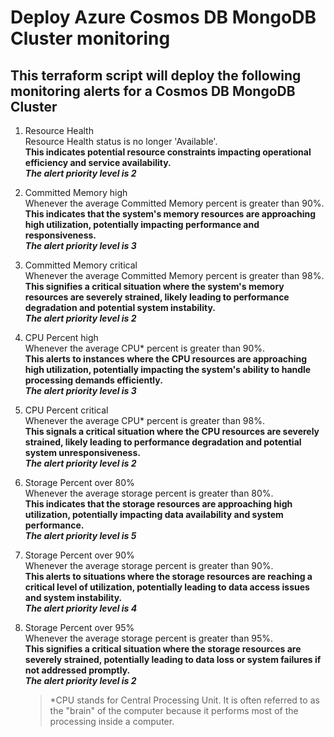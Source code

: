 # Deploy Azure Cosmos DB MongoDB Cluster monitoring
## This terraform script will deploy the following monitoring alerts for a Cosmos DB MongoDB Cluster

1. Resource Health  
Resource Health status is no longer 'Available'.  
**This indicates potential resource constraints impacting operational efficiency and service availability.**  
***The alert priority level is 2***  

2. Committed Memory high  
Whenever the average Committed Memory percent is greater than 90%.  
**This indicates that the system's memory resources are approaching high utilization, potentially impacting performance and responsiveness.**  
***The alert priority level is 3***  

2. Committed Memory critical  
Whenever the average Committed Memory percent is greater than 98%.  
**This signifies a critical situation where the system's memory resources are severely strained, likely leading to performance degradation and potential system instability.**  
***The alert priority level is 2***  

3. CPU Percent high  
Whenever the average CPU* percent is greater than 90%.  
**This alerts to instances where the CPU resources are approaching high utilization, potentially impacting the system's ability to handle processing demands efficiently.**  
***The alert priority level is 3***  

3. CPU Percent critical  
Whenever the average CPU* percent is greater than 98%.  
**This signals a critical situation where the CPU resources are severely strained, likely leading to performance degradation and potential system unresponsiveness.**  
***The alert priority level is 2***  

4. Storage Percent over 80%  
Whenever the average storage percent is greater than 80%.  
**This indicates that the storage resources are approaching high utilization, potentially impacting data availability and system performance.**  
***The alert priority level is 5***  

5. Storage Percent over 90%  
Whenever the average storage percent is greater than 90%.  
**This alerts to situations where the storage resources are reaching a critical level of utilization, potentially leading to data access issues and system instability.**  
***The alert priority level is 4***  

6. Storage Percent over 95%  
Whenever the average storage percent is greater than 95%.  
**This signifies a critical situation where the storage resources are severely strained, potentially leading to data loss or system failures if not addressed promptly.**  
***The alert priority level is 2***  

   > *CPU stands for Central Processing Unit. It is often referred to as the "brain" of the computer because it performs most of the processing inside a computer.  

